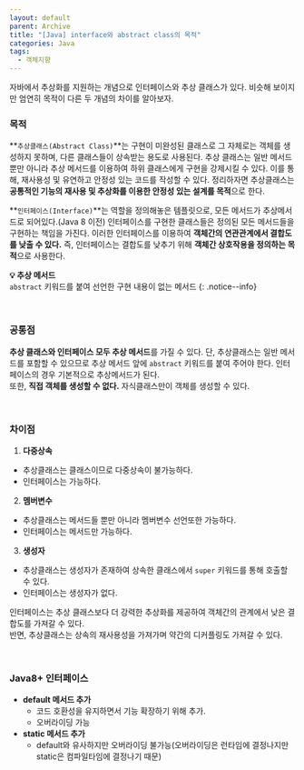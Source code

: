 ```yaml
---
layout: default
parent: Archive
title: "[Java] interface와 abstract class의 목적"
categories: Java
tags:
  - 객체지향
---  
```


자바에서 추상화를 지원하는 개념으로 인터페이스와 추상 클래스가 있다. 비슷해 보이지만 엄연히 목적이 다른 두 개념의 차이를 알아보자.  

### 목적
**`추상클래스(Abstract Class)`**는 구현이 미완성된 클래스로 그 자체로는 객체를 생성하지 못하며, 다른 클래스들이 상속받는 용도로 사용된다. 추상 클래스는 일반 메서드뿐만 아니라 추상 메서드를 이용하여 하위 클래스에게 구현을 강제시킬 수 있다. 이를 통해, 재사용성 및 유연하고 안정성 있는 코드를 작성할 수 있다. 정리하자면 추상클래스는 **공통적인 기능의 재사용 및 추상화를 이용한 안정성 있는 설계를 목적**으로 한다.

**`인터페이스(Interface)`**는 역할을 정의해놓은 템플릿으로, 모든 메서드가 추상메서드로 되어있다.(Java 8 이전) 인터페이스를 구현한 클래스들은 정의된 모든 메서드들을 구현하는 책임을 가진다. 이러한 인터페이스를 이용하여 **객체간의 연관관계에서 결합도를 낮출 수 있다.** 즉, 인터페이스는 결합도를 낮추기 위해 **객체간 상호작용을 정의하는 목적**으로 사용한다.  

**💡 추상 메서드**  
`abstract` 키워드를 붙여 선언한 구현 내용이 없는 메서드
{: .notice--info}  

<br />  

### 공통점
**추상 클래스와 인터페이스 모두 추상 메서드**를 가질 수 있다. 단, 추상클래스는 일반 메서드를 포함할 수 있으므로 추상 메서드 앞에 `abstract` 키워드를 붙여 주어야 한다. 인터페이스의 경우 기본적으로 추상메서드가 된다.  
또한, **직접 객체를 생성할 수 없다.** 자식클래스만이 객체를 생성할 수 있다.  

<br />  

### 차이점
1. **다중상속**
  - 추상클래스는 클래스이므로 다중상속이 불가능하다.
  - 인터페이스는 가능하다.
2. **멤버변수**
  - 추상클래스는 메서드들 뿐만 아니라 멤버변수 선언또한 가능하다.
  - 인터페이스는 메서드만 가능하다.
3. **생성자**
  - 추상클래스는 생성자가 존재하여 상속한 클래스에서 `super` 키워드를 통해 호출할 수 있다.
  - 인터페이스는 생성자가 없다.

인터페이스는 추상 클래스보다 더 강력한 추상화를 제공하여 객체간의 관계에서 낮은 결합도를 가져갈 수 있다.  
반면, 추상클래스는 상속의 재사용성을 가져가며 약간의 디커플링도 가져갈 수 있다.

<br />  

### Java8+ 인터페이스

- **default 메서드 추가**
  - 코드 호환성을 유지하면서 기능 확장하기 위해 추가.
  - 오버라이딩 가능
- **static 메서드 추가**
  - default와 유사하지만 오버라이딩 불가능(오버라이딩은 런타임에 결정나지만 static은 컴파일타임에 결정나기 때문)